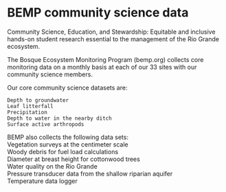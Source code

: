 # BEMP community science data

Community Science, Education, and Stewardship: Equitable and inclusive hands-on student research essential to the management of the Rio Grande ecosystem.

The Bosque Ecosystem Monitoring Program (bemp.org) collects core monitoring data on a monthly basis at each of our 33 sites with our community science members.  

Our core community science datasets are: 

    Depth to groundwater  
    Leaf litterfall 
    Precipitation 
    Depth to water in the nearby ditch
    Surface active arthropods

BEMP also collects the following data sets:<br>
Vegetation surveys at the centimeter scale<br>
Woody debris for fuel load calculations<br>
Diameter at breast height for cottonwood trees<br>
Water quality on the Rio Grande<br>
Pressure transducer data from the shallow riparian aquifer<br>
Temperature data logger<br>

